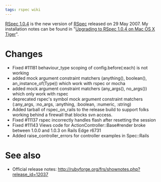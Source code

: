 ```yaml
---
tags: rspec wiki
---
```


[RSpec 1.0.4](/wiki/RSpec_1.0.4) is the new version of [RSpec](/wiki/RSpec) released on 29 May 2007. My installation notes can be found in "[Upgrading to RSpec 1.0.4 on Mac OS X Tiger](/wiki/Upgrading_to_RSpec_1.0.4_on_Mac_OS_X_Tiger)".

# Changes

-   Fixed \#11181 behaviour_type scoping of config.before(:each) is not working
-   added mock argument constraint matchers (anything(), boolean(), an_instance_of(Type)) which work with rspec or mocha
-   added mock argument constraint matchers (any_args(), no_args()) which only work with rspec
-   deprecated rspec's symbol mock argument constraint matchers (:any_args, :no_args, :anything, :boolean, :numeric, :string)
-   Added tarball of rspec_on_rails to the release build to support folks working behind a firewall that blocks svn access.
-   Fixed \#11137 rspec incorrectly handles flash after resetting the session
-   Fixed \#11143 Views code for ActionController::Base\#render broke between 1.0.0 and 1.0.3 on Rails Edge r6731
-   Added raise_controller_errors for controller examples in Spec::Rails

# See also

-   Official release notes: <http://rubyforge.org/frs/shownotes.php?release_id=12037>

